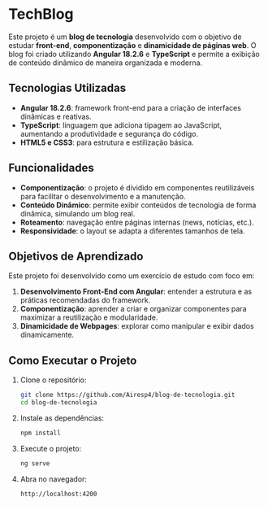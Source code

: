 # TechBlog

Este projeto é um **blog de tecnologia** desenvolvido com o objetivo de estudar **front-end**, **componentização** e **dinamicidade de páginas web**. O blog foi criado utilizando **Angular 18.2.6** e **TypeScript** e permite a exibição de conteúdo dinâmico de maneira organizada e moderna.

## Tecnologias Utilizadas

- **Angular 18.2.6**: framework front-end para a criação de interfaces dinâmicas e reativas.
- **TypeScript**: linguagem que adiciona tipagem ao JavaScript, aumentando a produtividade e segurança do código.
- **HTML5 e CSS3**: para estrutura e estilização básica.

## Funcionalidades

- **Componentização**: o projeto é dividido em componentes reutilizáveis para facilitar o desenvolvimento e a manutenção.
- **Conteúdo Dinâmico**: permite exibir conteúdos de tecnologia de forma dinâmica, simulando um blog real.
- **Roteamento**: navegação entre páginas internas (news, notícias, etc.).
- **Responsividade**: o layout se adapta a diferentes tamanhos de tela.

## Objetivos de Aprendizado

Este projeto foi desenvolvido como um exercício de estudo com foco em:

1. **Desenvolvimento Front-End com Angular**: entender a estrutura e as práticas recomendadas do framework.
2. **Componentização**: aprender a criar e organizar componentes para maximizar a reutilização e modularidade.
3. **Dinamicidade de Webpages**: explorar como manipular e exibir dados dinamicamente.

## Como Executar o Projeto

1. Clone o repositório:
   ```bash
   git clone https://github.com/Airesp4/blog-de-tecnologia.git
   cd blog-de-tecnologia

2. Instale as dependências:
   ```bash
   npm install

3. Execute o projeto:
   ```bash
   ng serve
   
4. Abra no navegador:
   ```bash
   http://localhost:4200
